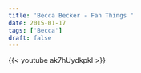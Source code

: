 ```yaml
---
title: 'Becca Becker - Fan Things '
date: 2015-01-17
tags: ['Becca']
draft: false
---
```

{{< youtube ak7hUydkpkI >}}

